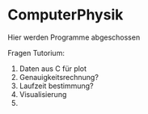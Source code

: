 # ComputerPhysik
Hier werden Programme abgeschossen

Fragen Tutorium:
  1. Daten aus C für plot
  2. Genauigkeitsrechnung?
  3. Laufzeit bestimmung?
  4. Visualisierung
  5. 
